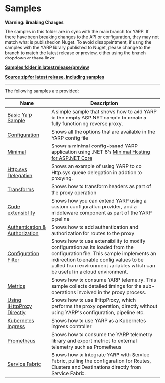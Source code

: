 # Samples

**Warning: Breaking Changes**

The samples in this folder are in sync with the main branch for YARP. If there have been breaking changes to the API or configuration, they may not match what is published on Nuget. To avoid disappointment, if using the samples with the YARP library published to Nuget, please change to the branch to match the latest release or preview, either using the branch dropdown or these links:

**[Samples folder in latest release/preview](https://github.com/microsoft/reverse-proxy/tree/release/latest/samples)**

**[Source zip for latest release, including samples](https://github.com/microsoft/reverse-proxy/releases/latest)**

----

The following samples are provided:

| Name | Description |
|------- | ----- |
| [Basic Yarp Sample](BasicYarpSample) | A simple sample that shows how to add YARP to the empty ASP.NET sample to create a fully functioning reverse proxy. | 
| [Configuration](ReverseProxy.Config.Sample) | Shows all the options that are available in the YARP config file |
| [Minimal](ReverseProxy.Minimal.Sample) | Shows a minimal config-based YARP application using .NET 6's [Minimal Hosting for ASP.NET Core](https://devblogs.microsoft.com/aspnet/asp-net-core-updates-in-net-6-preview-4/#introducing-minimal-apis) |
| [Http.sys Delegation](ReverseProxy.HttpSysDelegation.Sample) | Shows an example of using YARP to do Http.sys queue delegation in addtion to proxying. |
| [Transforms](ReverseProxy.Transforms.Sample) | Shows how to transform headers as part of the proxy operation | 
| [Code extensibility](ReverseProxy.Code.Sample) | Shows how you can extend YARP using a custom configuration provider, and a middleware component as part of the YARP pipeline |
| [Authentication & Authorization](ReverseProxy.Auth.Sample) | Shows how to add authentication and authorization for routes to the proxy |
| [Configuration Filter](ReverseProxy.ConfigFilter.Sample) | Shows how to use extensibility to modify configuration as its loaded from the configuration file. This sample implements an indirection to enable config values to be pulled from environment variables which can be useful in a cloud environment.  |
| [Metrics](ReverseProxy.Metrics.Sample) | Shows how to consume YARP telemetry. This sample collects detailed timings for the sub-operations involved in the proxy process. |
| [Using IHttpProxy Directly](ReverseProxy.Direct.Sample) | Shows how to use IHttpProxy, which performs the proxy operation, directly without using YARP's configuration, pipeline etc. |
| [Kubernetes Ingress](KubernetesIngress)  | Shows how to use YARP as a Kubernetes ingress controller  |
| [Prometheus](Prometheus) | Shows how to consume the YARP telemetry library and export metrics to external telemetry such as Prometheus |
| [Service Fabric](ReverseProxy.ServiceFabric.Sample) | Shows how to integrate YARP with Service Fabric, pulling the configuration for Routes, Clusters and Destinations directly from Service Fabric. |
